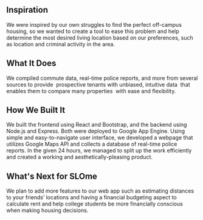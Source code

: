 ## Inspiration

We were inspired by our own struggles to find the perfect off-campus housing, so we wanted to create a tool to ease this problem and help determine the most desired living location based on our preferences, such as location and criminal activity in the area.

## What It Does

We compiled commute data, real-time police reports, and more from several sources to provide  prospective tenants with unbiased, intuitive data  that enables them to compare many properties  with ease and flexibility.

## How We Built It

We built the frontend using React and Bootstrap, and the backend using Node.js and Express. Both were deployed to Google App Engine.
Using simple and easy-to-navigate user interface, we developed a webpage that utilizes Google Maps API and collects a database of real-time police reports. In the given 24 hours, we managed to split up the work efficiently and created a working and aesthetically-pleasing product.

## What's Next for SLOme

We plan to add more features to our web app such as estimating distances to your friends’ locations and having a financial budgeting aspect to calculate rent and help college students be more financially conscious when making housing decisions.